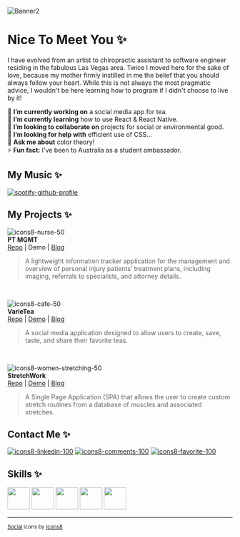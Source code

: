 ![Banner2]()
# Nice To Meet You :sparkles:
I have evolved from an artist to chiropractic assistant to software engineer residing in the fabulous Las Vegas area. Twice I moved here for the sake of love, because my mother firmly instilled in me the belief that you should always follow your heart. While this is not always the most pragmatic advice, I wouldn't be here learning how to program if I didn't choose to live by it!  

🔭 <b>I’m currently working on</b> a social media app for tea.  
🌱 <b>I’m currently learning</b> how to use React & React Native.  
👯 <b>I’m looking to collaborate on</b> projects for social or environmental good.  
🤔 <b>I’m looking for help with</b> efficient use of CSS...  
💬 <b>Ask me about</b> color theory!  
⚡ <b>Fun fact:</b> I've been to Australia as a student ambassador.

## My Music :sparkles:
[![spotify-github-profile](https://spotify-github-profile.vercel.app/api/view?uid=1212413380&cover_image=true&theme=default&bar_color_cover=false)](https://spotify-github-profile.vercel.app/api/view?uid=1212413380&redirect=true)

## My Projects :sparkles:
![icons8-nurse-50](https://user-images.githubusercontent.com/63659148/192081428-89d42435-d22f-4877-a901-530f54c5818a.png)  
<b>PT MGMT</b>  
[Repo](https://github.com/Lunarang/ptmgmt) | Demo | [Blog](https://codebaby.hashnode.dev/my-first-reactredux-project-ptmgmt)  
> A lightweight information tracker application for the management and overview of personal injury patients’ treatment plans, including imaging, referrals to specialists, and attorney details.
<br/>

![icons8-cafe-50](https://user-images.githubusercontent.com/63659148/192081384-66cced5d-1794-4629-bdf2-8f570ceb2ae4.png)  
<b>VarieTea</b>  
[Repo](https://github.com/Lunarang/VarieTea) | [Demo](https://vimeo.com/702151475) | [Blog](https://codebaby.hashnode.dev/my-first-rails-project-varietea)  
> A social media application designed to allow users to create, save, taste, and share their favorite teas.
<br/>

![icons8-women-stretching-50](https://user-images.githubusercontent.com/63659148/192081094-334698fd-01bc-411c-b28b-bb499de68fd8.png)  
<b>StretchWork</b>  
[Repo](https://github.com/Lunarang/Stretchwork) | [Demo](https://vimeo.com/717173421) | [Blog](https://codebaby.hashnode.dev/my-first-javascript-project-stretchwork)  
> A Single Page Application (SPA) that allows the user to create custom stretch routines from a database of muscles and associated stretches.

## Contact Me :sparkles:
[![icons8-linkedin-100](https://user-images.githubusercontent.com/63659148/192049160-92349629-5842-49be-845b-bcb96e8c284d.png)](https://www.linkedin.com/in/erin-mettille/ "LinkedIn") [![icons8-comments-100](https://user-images.githubusercontent.com/63659148/192050077-21648377-c7fd-4d16-8c9b-4ae5715eb3e2.png)](https://codebaby.hashnode.dev/ "Blog") [![icons8-favorite-100](https://user-images.githubusercontent.com/63659148/192050990-6b7639c0-0b59-4a54-a042-74ffe1d54800.png)](mailto:ecmettille@gmail.com "Email")

## Skills :sparkles:
          
<img src="https://cdn.jsdelivr.net/gh/devicons/devicon/icons/ruby/ruby-plain.svg" height="50" width="50" /> <img src="https://cdn.jsdelivr.net/gh/devicons/devicon/icons/rails/rails-plain.svg" height="50" width="50" /> <img src="https://cdn.jsdelivr.net/gh/devicons/devicon/icons/javascript/javascript-plain.svg" height="50" width="50" /> <img src="https://cdn.jsdelivr.net/gh/devicons/devicon/icons/react/react-original.svg" height="50" width="50" /> <img src="https://cdn.jsdelivr.net/gh/devicons/devicon/icons/redux/redux-original.svg" height="50" width="50" />

---
<sub><a target="_blank" href="https://icons8.com/icon/108812/linkedin">Social</a> icons by <a target="_blank" href="https://icons8.com">Icons8</a></sub>
